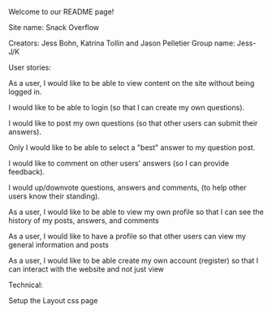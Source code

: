 Welcome to our README page!

Site name: Snack Overflow

Creators: Jess Bohn, Katrina Tollin and Jason Pelletier
Group name: Jess-J/K

User stories:

As a user, I would like to be able to view content on the site without being logged in.

I would like to be able to login (so that I can create my own questions).

I would like to post my own questions (so that other users can submit their answers).

Only I would like to be able to select a "best" answer to my question post.

I would like to comment on other users' answers (so I can provide feedback).

I would up/downvote questions, answers and comments, (to help other users know their standing).

As a user, I would like to be able to view my own profile so that I can see the history of my posts, answers, and comments

As a user, I would like to have a profile so that other users can view my general information and posts

As a user, I would like to be able create my own account (register) so that I can interact with the website and not just view



Technical:

Setup the Layout css page
